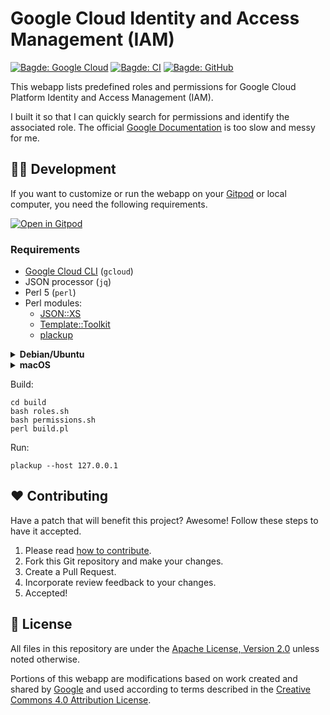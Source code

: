 # Google Cloud Identity and Access Management (IAM)

[![Bagde: Google Cloud](https://img.shields.io/badge/Google%20Cloud-%234285F4.svg?logo=google-cloud&logoColor=white)](#readme)
[![Bagde: CI](https://github.com/Cyclenerd/google-cloud-iam/actions/workflows/build.yml/badge.svg)](https://github.com/Cyclenerd/google-cloud-iam/actions/workflows/build.yml)
[![Bagde: GitHub](https://img.shields.io/github/license/cyclenerd/google-cloud-iam)](https://github.com/Cyclenerd/google-cloud-iam/blob/master/LICENSE)

This webapp lists predefined roles and permissions for Google Cloud Platform Identity and Access Management (IAM).

I built it so that I can quickly search for permissions and identify the associated role.
The official [Google Documentation](https://cloud.google.com/iam/docs/understanding-roles) is too slow and messy for me.

## 🧑‍💻 Development

If you want to customize or run the webapp on your [Gitpod](https://gitpod.io/#https://github.com/Cyclenerd/google-cloud-iam) or local computer,
you need the following requirements.

[![Open in Gitpod](https://gitpod.io/button/open-in-gitpod.svg)](https://gitpod.io/#https://github.com/Cyclenerd/google-cloud-iam)

### Requirements

* [Google Cloud CLI](https://cloud.google.com/sdk/docs/install) (`gcloud`)
* JSON processor (`jq`)
* Perl 5 (`perl`)
* Perl modules:
	* [JSON::XS](https://metacpan.org/pod/JSON::XS)
	* [Template::Toolkit](https://metacpan.org/pod/Template::Toolkit)
	* [plackup](https://metacpan.org/dist/Plack/view/script/plackup)

<details>
<summary><b>Debian/Ubuntu</b></summary>

Packages:
```shell
sudo apt update
sudo apt install \
	libjson-xs-perl \
	libtemplate-perl \
	libplack-perl \
	jq
```

[Google Cloud CLI](https://cloud.google.com/sdk/docs/install#deb):
```shell
sudo apt-get install apt-transport-https ca-certificates gnupg
# Add the gcloud CLI distribution URI as a package source
echo "deb [signed-by=/usr/share/keyrings/cloud.google.gpg] https://packages.cloud.google.com/apt cloud-sdk main" | sudo tee -a /etc/apt/sources.list.d/google-cloud-sdk.list
# Import the Google Cloud public key.
curl https://packages.cloud.google.com/apt/doc/apt-key.gpg | sudo tee /usr/share/keyrings/cloud.google.gpg
# Update and install the gcloud CLI
sudo apt-get update
sudo apt-get install google-cloud-cli
```
</details>

<details>
<summary><b>macOS</b></summary>

Homebrew packages:
```shell
brew install perl
brew install cpanminus pkg-config
brew install --cask google-cloud-sdk
brew install jq
```

Perl modules:
```shell
cpanm --installdeps .
```
</details>

Build:
```shell
cd build
bash roles.sh
bash permissions.sh
perl build.pl
```

Run:
```shell
plackup --host 127.0.0.1
```

## ❤️ Contributing

Have a patch that will benefit this project?
Awesome! Follow these steps to have it accepted.

1. Please read [how to contribute](CONTRIBUTING.md).
1. Fork this Git repository and make your changes.
1. Create a Pull Request.
1. Incorporate review feedback to your changes.
1. Accepted!


## 📜 License

All files in this repository are under the [Apache License, Version 2.0](LICENSE) unless noted otherwise.

Portions of this webapp are modifications based on work created and shared by [Google](https://developers.google.com/readme/policies)
and used according to terms described in the [Creative Commons 4.0 Attribution License](https://creativecommons.org/licenses/by/4.0/).